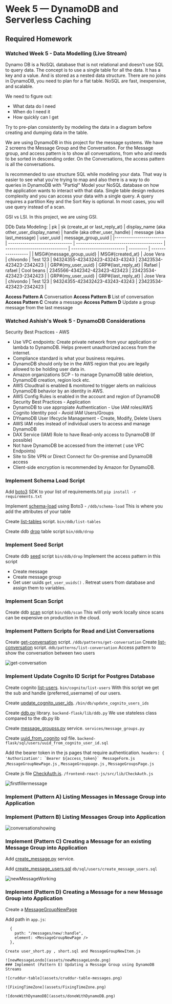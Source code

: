 # Week 5 — DynamoDB and Serverless Caching

## Required Homework

### Watched Week 5 - Data Modelling (Live Stream)

Dynamo DB is a NoSQL database that is not relational and doesn't use SQL to query data. The concept is to use a single table for all the data. It has a key and a value. And is stored as a nested data structure. There are no joins in DynamoDB, you need to plan for a flat table. NoSQL are fast, inexpensive, and scalable.

We need to figure out:
* What data do I need
* When do I need it
* How quickly can I get

Try to pre-plan consistently by modeling the data in a diagram before creating and dumping data in the table. 

We are using DynamoDB in this project for the message systems.
We have 2 screens the Message Group and the Conversation.
For the Message group, and access pattern is to show all conversations, from who and needs to be sorted in descending order.
On the Conversations, the access pattern is all the conversations.

Is recommended to use structure SQL while modeling your data. That way is easier to see what you're trying to map and also there is a way to do queries in DynamoDB with "Partiql"
Model your NoSQL database on how the application wants to interact with that data.
Single table design reduces complexity and you can access your data with a single query. 
A query requires a partition Key and the Sort Key is optional. In most cases, you will use query instead of a scan.

GSI vs LSI. In this project, we are using GSI.

DDb Data Modeling:
| pk                       | sk (create_at or last_reply_at) | display_name (aka other_user_display_name) | handle (aka other_user_handle) | message (aka last_message) | user_uuid | message_group_uuid |
|------------------------- | ------------------------------- | ------------------------------------------ | ------------------------------ | -------------------------- | --------- | ------------------ |
| MSG#{message_group_uuid} | MSG#{created_at}                | Jose Vera | chivondo | Test 123 | 94324355-423432423-43243-43243 | 23423534-423423-2342423 |
| GRP#{my_user_uuid} | GRP#{last_reply_at} | Rafael | rafael | Cool beans | 2345566-4342342-423423-423423 | 23423534-423423-2342423 |
| GRP#{my_user_uuid} | GRP#{last_reply_at} | Jose Vera | chivondo | Test 123 | 94324355-423432423-43243-43243 | 23423534-423423-2342423 |


**Access Pattern A** Conversation
**Access Pattern B** List of conversation
**Access Pattern C** Create a message
**Access Pattern D** Update a group message from the last message



### Watched Ashish's Week 5 - DynamoDB Considerations
Security Best Practices - AWS 
* Use VPC endpoints: Create private network from your application or lambda to DynamoDB. Helps prevent unauthorized access from the internet.
* Compliance standard is what your business requires.
* DynamoDB should only be in the AWS region that you are legally allowed to be holding user data in.
* Amazon organizations SCP - to manage DynamoDB table deletion, DynamoDB creation, region lock etc.
* AWS Cloudtrail is enabled & monitored to trigger alerts on malicious DynamoDB behavior by an identity in AWS.
* AWS Config Rules is enabled in the account and region of DynamoDB
Security Best Practices - Application
* DynamoDB to use appropiate Authentication - Use IAM roles/AWS Cognito Identity pool - Avoid IAM Users/Groups
* DYnamoDB User lifecycle Management - Create, Modify, Delete Users
* AWS IAM roles instead of individual users to access and manage DynamoDB
* DAX Service (IAM) Role to have Read-only access to DynamoDB (If possible)
* Not have DynamoDB be accessed from the internet ( use VPC Endpoints)
* Site to Site VPN or Direct Connect for On-premise and DynamoDB access
* Client-side encryption is recommended by Amazon for DynamoDB.

### Implement Schema Load Script
Add [boto3](https://boto3.amazonaws.com/v1/documentation/api/latest/index.html) SDK to your list of requirements.txt
`pip install -r requirements.txt`

Implement [schema-load](https://github.com/chivondo/aws-bootcamp-cruddur-2023/blob/main/bin/ddb/schema-load) using Boto3 - `/ddb/schema-load`
This is where you add the attributes of your table

Create [list-tables](https://github.com/chivondo/aws-bootcamp-cruddur-2023/blob/main/bin/ddb/list-tables) script. `bin/ddb/list-tables`

Create ddb [drop](https://github.com/chivondo/aws-bootcamp-cruddur-2023/blob/main/bin/ddb/drop) table script `bin/ddb/drop`

### Implement Seed Script

Create ddb [seed](https://github.com/chivondo/aws-bootcamp-cruddur-2023/blob/main/bin/ddb/seed) script `bin/ddb/drop`
Implement the access pattern in this script
* Create message
* Create message group
* Get user uuids  `get_user_uuids()` . Retreat users from database and assign them to variables.


### Implement Scan Script

Create ddb [scan](https://github.com/chivondo/aws-bootcamp-cruddur-2023/blob/main/bin/ddb/scan) script `bin/ddb/scan` This will only work locally since scans can be expensive on production in the cloud.

### Implement Pattern Scripts for Read and List Conversations
Create [get-conversation](https://github.com/chivondo/aws-bootcamp-cruddur-2023/blob/main/bin/ddb/patterns/get-conversation) script. `/ddb/patterns/get-conversation`
Create [list-conversation](https://github.com/chivondo/aws-bootcamp-cruddur-2023/blob/main/bin/ddb/patterns/list-conversation) script. `ddb/patterns/list-conversation` Access pattern to show the conversation between two users

![get-conversation](assets/get-conversation.png)


### Implement Update Cognito ID Script for Postgres Database

Create cognito [list-users](https://github.com/chivondo/aws-bootcamp-cruddur-2023/blob/main/bin/cognito/list-users). `bin/cognito/list-users` With this script we get the sub and handle (preferred_username) of our users.

Create [update_cognito_user_ids](https://github.com/chivondo/aws-bootcamp-cruddur-2023/blob/main/bin/db/update_cognito_user_ids). `/bin/db/update_cognito_users_ids`

Create [ddb.py](https://github.com/chivondo/aws-bootcamp-cruddur-2023/blob/main/backend-flask/lib/ddb.py) library. `backend-flask/lib/ddb.py` We use stateless class compared to the db.py lib

Create [message_groupss.py](https://github.com/chivondo/aws-bootcamp-cruddur-2023/blob/main/backend-flask/services/message_groups.py) service. `services/message_groups.py`

Create [uuid_from_cognito](https://github.com/chivondo/aws-bootcamp-cruddur-2023/blob/main/backend-flask/db/sql/users/uuid_from_cognito_user_id.sql) sql file. `backend-flask/sql/users/uuid_from_cognito_user_id.sql`

Add the bearer token in the js pages that require authentication. ```headers: { 'Authorization': `Bearer ${access_token}` ```
`MessageForm.js` ,`MessageGroupNewPage.js` , `MessageGrouppage.js` , `MessageGroupsPage.js`

Create js file [CheckAuth.js](https://github.com/chivondo/aws-bootcamp-cruddur-2023/blob/main/frontend-react-js/src/lib/CheckAuth.js). `/frontend-react-js/src/lib/CheckAuth.js`

![firstfillermessage](assets/firstfillermessage.png)

### Implement (Pattern A) Listing Messages in Message Group into Application

### Implement (Pattern B) Listing Messages Group into Application

![conversationshowing](assets/conversationshowing.png)

### Implement (Pattern C) Creating a Message for an existing Message Group into Application
Add [create_message.py](https://github.com/chivondo/aws-bootcamp-cruddur-2023/blob/main/backend-flask/services/create_message.py) service. 

Add [create_message_users.sql](https://github.com/chivondo/aws-bootcamp-cruddur-2023/blob/main/backend-flask/db/sql/users/create_message_users.sql) `db/sql/users/create_message_users.sql`

![newMessageWorking](assets/newMessageWorking.png)
### Implement (Pattern D) Creating a Message for a new Message Group into Application
Create a [MessageGroupNewPage](https://github.com/chivondo/aws-bootcamp-cruddur-2023/blob/main/frontend-react-js/src/pages/MessageGroupNewPage.js) 

Add path in `app.js`:
```
  {
    path: "/messages/new/:handle",
    element: <MessageGroupNewPage />
  },

Create user_short.py , short.sql and MessageGroupNewItem.js

![newMessageLondo](assets/newMessageLondo.png)
### Implement (Pattern E) Updating a Message Group using DynamoDB Streams

![cruddur-table](assets/cruddur-table-messages.png)

![FixingTimeZone](assets/FixingTimeZone.png)

![doneWithDynamoDB](assets/doneWithDynamoDB.png)
